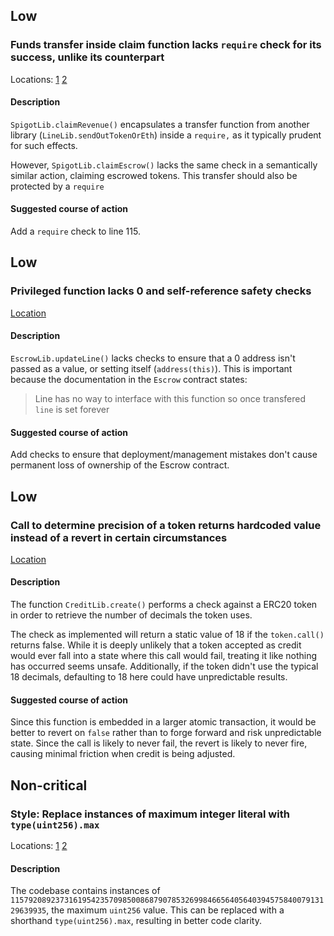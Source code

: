## Low

### Funds transfer inside claim function lacks `require` check for its success, unlike its counterpart

Locations:
[1](https://github.com/debtdao/Line-of-Credit/blob/e8aa08b44f6132a5ed901f8daa231700c5afeb3a/contracts/utils/SpigotLib.sol#L96)
[2](https://github.com/debtdao/Line-of-Credit/blob/e8aa08b44f6132a5ed901f8daa231700c5afeb3a/contracts/utils/SpigotLib.sol#L115)

#### Description

`SpigotLib.claimRevenue()` encapsulates a transfer function from another library (`LineLib.sendOutTokenOrEth`) inside a `require,` as it typically prudent for such effects.

However, `SpigotLib.claimEscrow()` lacks the same check in a semantically similar action, claiming escrowed tokens. This transfer should also be protected by a `require`

#### Suggested course of action

Add a `require` check to line 115.

## Low

### Privileged function lacks 0 and self-reference safety checks

[Location](https://github.com/debtdao/Line-of-Credit/blob/e8aa08b44f6132a5ed901f8daa231700c5afeb3a/contracts/utils/EscrowLib.sol#L215)

#### Description

`EscrowLib.updateLine()` lacks checks to ensure that a 0 address isn't passed as a value, or  setting itself (`address(this)`). This is important because the documentation in the `Escrow` contract states:

> Line has no way to interface with this function so once transfered `line` is set forever

#### Suggested course of action

Add checks to ensure that deployment/management mistakes don't cause permanent loss of ownership of the Escrow contract.

## Low

### Call to determine precision of a token returns hardcoded value instead of a revert in certain circumstances

[Location](https://github.com/debtdao/Line-of-Credit/blob/e8aa08b44f6132a5ed901f8daa231700c5afeb3a/contracts/utils/CreditLib.sol#L145)

#### Description

The function `CreditLib.create()` performs a check against a ERC20 token in order to retrieve the number of decimals the token uses. 

The check as implemented will return a static value of 18 if the `token.call()` returns false. While it is deeply unlikely that a token accepted as credit would ever fall into a state where this call would fail, treating it like nothing has occurred seems unsafe. Additionally, if the token didn't use the typical 18 decimals, defaulting to 18 here could have unpredictable results.

#### Suggested course of action

Since this function is embedded in a larger atomic transaction, it would be better to revert on `false` rather than to forge forward and risk unpredictable state. Since the call is likely to never fail, the revert is likely to never fire, causing minimal friction when credit is being adjusted.

## Non-critical

### Style: Replace instances of maximum integer literal with `type(uint256).max`

Locations:
[1](https://github.com/debtdao/Line-of-Credit/blob/0e6388bc5d255777760f9eafec0b723bdc924fef/deploy-testnet/DeployScript.s.sol#L25)
[2](https://github.com/debtdao/Line-of-Credit/blob/f32cb3eeb08663f2456bf6e2fba21e964da3e8ae/contracts/utils/EscrowLib.sol#L26)

#### Description

The codebase contains instances of `115792089237316195423570985008687907853269984665640564039457584007913129639935`, the maximum `uint256` value. This can be replaced with a shorthand `type(uint256).max`, resulting in better code clarity.